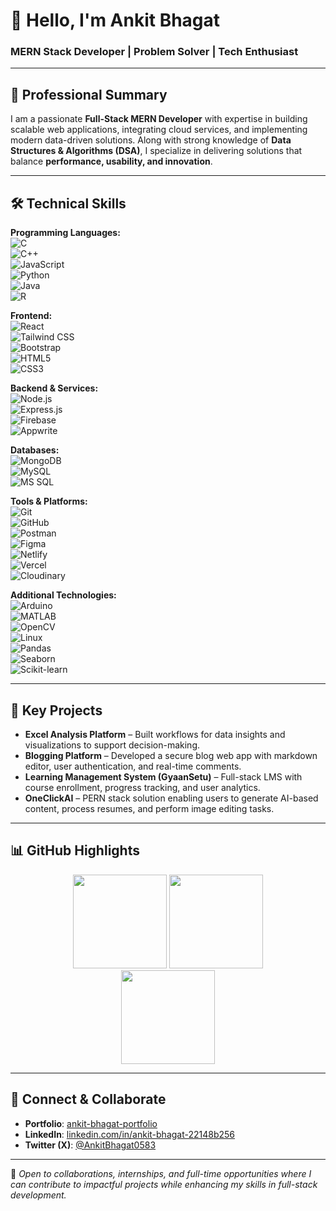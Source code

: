 # 👋 Hello, I'm Ankit Bhagat  
### MERN Stack Developer | Problem Solver | Tech Enthusiast  

---

## 🧠 Professional Summary  
I am a passionate **Full-Stack MERN Developer** with expertise in building scalable web applications, integrating cloud services, and implementing modern data-driven solutions. Along with strong knowledge of **Data Structures & Algorithms (DSA)**, I specialize in delivering solutions that balance **performance, usability, and innovation**.  

---

## 🛠️ Technical Skills  

**Programming Languages:**  
![C](https://img.shields.io/badge/C-00599C?style=flat&logo=c&logoColor=white)  
![C++](https://img.shields.io/badge/C++-00599C?style=flat&logo=c%2B%2B&logoColor=white)  
![JavaScript](https://img.shields.io/badge/JavaScript-F7DF1E?style=flat&logo=javascript&logoColor=black)  
![Python](https://img.shields.io/badge/Python-3776AB?style=flat&logo=python&logoColor=white)  
![Java](https://img.shields.io/badge/Java-007396?style=flat&logo=java&logoColor=white)  
![R](https://img.shields.io/badge/R-276DC3?style=flat&logo=r&logoColor=white)  

**Frontend:**  
![React](https://img.shields.io/badge/React-61DAFB?style=flat&logo=react&logoColor=black)  
![Tailwind CSS](https://img.shields.io/badge/Tailwind_CSS-38B2AC?style=flat&logo=tailwind-css&logoColor=white)  
![Bootstrap](https://img.shields.io/badge/Bootstrap-7952B3?style=flat&logo=bootstrap&logoColor=white)  
![HTML5](https://img.shields.io/badge/HTML5-E34F26?style=flat&logo=html5&logoColor=white)  
![CSS3](https://img.shields.io/badge/CSS3-1572B6?style=flat&logo=css3&logoColor=white)  

**Backend & Services:**  
![Node.js](https://img.shields.io/badge/Node.js-339933?style=flat&logo=node.js&logoColor=white)  
![Express.js](https://img.shields.io/badge/Express.js-000000?style=flat&logo=express&logoColor=white)  
![Firebase](https://img.shields.io/badge/Firebase-ffca28?style=flat&logo=firebase&logoColor=black)  
![Appwrite](https://img.shields.io/badge/Appwrite-ee1111?style=flat&logo=appwrite&logoColor=white)  

**Databases:**  
![MongoDB](https://img.shields.io/badge/MongoDB-47A248?style=flat&logo=mongodb&logoColor=white)  
![MySQL](https://img.shields.io/badge/MySQL-4479A1?style=flat&logo=mysql&logoColor=white)  
![MS SQL](https://img.shields.io/badge/MS_SQL-CC2927?style=flat&logo=microsoft-sql-server&logoColor=white)  

**Tools & Platforms:**  
![Git](https://img.shields.io/badge/Git-F05032?style=flat&logo=git&logoColor=white)  
![GitHub](https://img.shields.io/badge/GitHub-181717?style=flat&logo=github&logoColor=white)  
![Postman](https://img.shields.io/badge/Postman-FF6C37?style=flat&logo=postman&logoColor=white)  
![Figma](https://img.shields.io/badge/Figma-F24E1E?style=flat&logo=figma&logoColor=white)  
![Netlify](https://img.shields.io/badge/Netlify-00C7B7?style=flat&logo=netlify&logoColor=white)  
![Vercel](https://img.shields.io/badge/Vercel-000000?style=flat&logo=vercel&logoColor=white)  
![Cloudinary](https://img.shields.io/badge/Cloudinary-3A68C9?style=flat&logo=cloudinary&logoColor=white)  

**Additional Technologies:**  
![Arduino](https://img.shields.io/badge/Arduino-00979D?style=flat&logo=arduino&logoColor=white)  
![MATLAB](https://img.shields.io/badge/MATLAB-0076A8?style=flat&logo=mathworks&logoColor=white)  
![OpenCV](https://img.shields.io/badge/OpenCV-5C3EE8?style=flat&logo=opencv&logoColor=white)  
![Linux](https://img.shields.io/badge/Linux-FCC624?style=flat&logo=linux&logoColor=black)  
![Pandas](https://img.shields.io/badge/Pandas-150458?style=flat&logo=pandas&logoColor=white)  
![Seaborn](https://img.shields.io/badge/Seaborn-4C77A8?style=flat&logo=python&logoColor=white)  
![Scikit-learn](https://img.shields.io/badge/Scikit--learn-F7931E?style=flat&logo=scikit-learn&logoColor=white)  

---

## 💼 Key Projects  

- **Excel Analysis Platform** – Built workflows for data insights and visualizations to support decision-making.  
- **Blogging Platform** – Developed a secure blog web app with markdown editor, user authentication, and real-time comments.  
- **Learning Management System (GyaanSetu)** – Full-stack LMS with course enrollment, progress tracking, and user analytics.  
- **OneClickAI** – PERN stack solution enabling users to generate AI-based content, process resumes, and perform image editing tasks.  

---

## 📊 GitHub Highlights  
<p align="center">
  <img src="https://github-readme-stats.vercel.app/api?username=bhagatankit05&show_icons=true&theme=tokyonight&count_private=true" height="150"/>
  <img src="https://github-readme-stats.vercel.app/api/top-langs/?username=bhagatankit05&layout=compact&theme=tokyonight" height="150"/>
  <br/>
  <img src="https://github-readme-streak-stats.herokuapp.com?user=bhagatankit05&theme=tokyonight" height="150"/>
</p>

---

## 📢 Connect & Collaborate  

- **Portfolio**: [ankit-bhagat-portfolio](https://ankit-bhagat-portfolio-0583.web.app)  
- **LinkedIn**: [linkedin.com/in/ankit-bhagat-22148b256](https://linkedin.com/in/ankit-bhagat-22148b256/)  
- **Twitter (X)**: [@AnkitBhagat0583](https://twitter.com/AnkitBhagat0583)  

---

🎯 *Open to collaborations, internships, and full-time opportunities where I can contribute to impactful projects while enhancing my skills in full-stack development.*  
